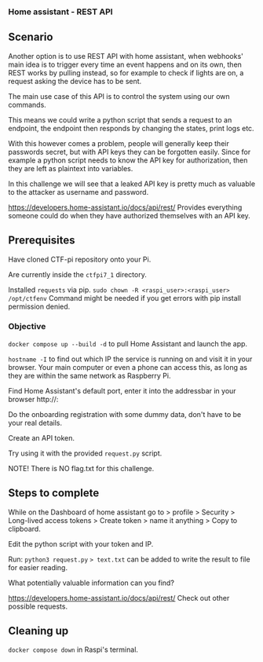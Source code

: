### Home assistant - REST API

## Scenario

Another option is to use REST API with home assistant, when webhooks' main idea is to trigger every time an event happens and on its own, then REST works by pulling instead, so for example to check if lights are on, a request asking the device has to be sent.

The main use case of this API is to control the system using our own commands.

This means we could write a python script that sends a request to an endpoint, the endpoint then responds by changing the states, print logs etc.

With this however comes a problem, people will generally keep their passwords secret, but with API keys they can be forgotten easily. Since for example a python script needs to know the API key for authorization, then they are left as plaintext into variables.

In this challenge we will see that a leaked API key is pretty much as valuable to the attacker as username and password.

https://developers.home-assistant.io/docs/api/rest/ Provides everything someone could do when they have authorized themselves with an API key.

## Prerequisites

Have cloned CTF-pi repository onto your Pi.

Are currently inside the `ctfpi7_1` directory.

Installed `requests` via pip. 
`sudo chown -R <raspi_user>:<raspi_user> /opt/ctfenv` Command might be needed if you get errors with pip install permission denied.

### Objective

`docker compose up --build -d` to pull Home Assistant and launch the app.

`hostname -I` to find out which IP the service is running on and visit it in your browser. Your main computer or even a phone can access this, as long as they are within the same network as Raspberry Pi.

Find Home Assistant's default port, enter it into the addressbar in your browser http://<ip>:<port> 

Do the onboarding registration with some dummy data, don't have to be your real details.

Create an API token.

Try using it with the provided `request.py` script.

NOTE! There is NO flag.txt for this challenge.

## Steps to complete

While on the Dashboard of home assistant go to > profile > Security > Long-lived access tokens > Create token > name it anything > Copy to clipboard. 

Edit the python script with your token and IP.

Run: `python3 request.py` `> text.txt` can be added to write the result to file for easier reading.

What potentially valuable information can you find?

https://developers.home-assistant.io/docs/api/rest/ Check out other possible requests.



## Cleaning up

`docker compose down` in Raspi's terminal. 